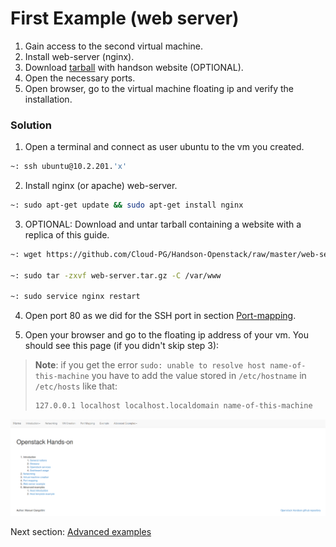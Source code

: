 First Example (web server)<a name="web-server"></a>
=========

1. Gain access to the second virtual machine.
2. Install web-server (nginx).
3. Download [tarball](https://github.com/Cloud-PG/Handson-Openstack/raw/master/web-server.tar.gz) with handson website (OPTIONAL).
4. Open the necessary ports.
5. Open browser, go to the virtual machine floating ip and verify the installation.

### Solution

1. Open a terminal and connect as user ubuntu to the vm you created.
```bash
~: ssh ubuntu@10.2.201.'x'
```

2. Install nginx (or apache) web-server.
```bash
~: sudo apt-get update && sudo apt-get install nginx
```

3. OPTIONAL: Download and untar tarball containing a website with a replica of this guide.
```bash
~: wget https://github.com/Cloud-PG/Handson-Openstack/raw/master/web-server.tar.gz

~: sudo tar -zxvf web-server.tar.gz -C /var/www

~: sudo service nginx restart
```

4. Open port 80 as we did for the SSH port in section [Port-mapping](Port-mapping.md).

5. Open your browser and go to the floating ip address of your vm. You should see this page (if you didn't skip step 3):

> **Note**: if you get the error `sudo: unable to resolve host name-of-this-machine` you have to add the value stored in `/etc/hostname` in `/etc/hosts` like that:
>
> ```bash
> 127.0.0.1 localhost localhost.localdomain name-of-this-machine
> ```

  ![](https://raw.githubusercontent.com/Cloud-PG/Handson-Openstack/master/img/Web-server.png)

Next section: [Advanced examples](Advanced-examples.md)
